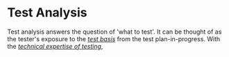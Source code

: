 # **Test Analysis**

Test analysis answers the question of 'what to test'. It can be thought of as the tester's exposure to the *[test basis](/1/1/2.Test_Scope.md#test-basis)* from the test plan-in-progress. With the *[technical expertise of testing](/1/2/1.Test_Types.md)*,